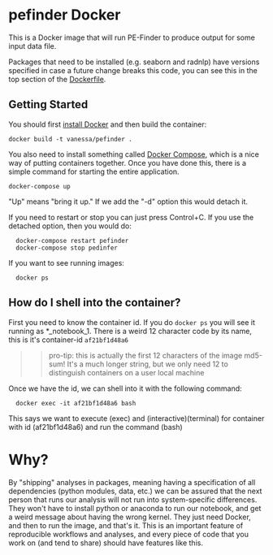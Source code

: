 # pefinder Docker

This is a Docker image that will run PE-Finder to produce output for some input data file. 

Packages that need to be installed (e.g. seaborn and radnlp) have versions specified in case a future change breaks this code, you can see this in the top section of the [Dockerfile](Dockerfile).


## Getting Started
You should first [install Docker](https://docs.docker.com/engine/installation/) and then build the container:

    docker build -t vanessa/pefinder .

You also need to install something called [Docker Compose](https://docs.docker.com/compose/install/), which is a nice way of putting containers together. Once you have done this, there is a simple command for starting the entire application.

    docker-compose up

"Up" means "bring it up." If we add the "-d" option this would detach it.

If you need to restart or stop you can just press Control+C. If you use the detached option, then you would do:

      docker-compose restart pefinder
      docker-compose stop pedinfer

If you want to see running images:

      docker ps


## How do I shell into the container?
First you need to know the container id. If you do `docker ps` you will see it running as *_notebook_1. There is a weird 12 character code by its name, this is it's container-id `af21bf1d48a6` 

>> pro-tip: this is actually the first 12 characters of the image md5-sum! It's a much longer string, but we only need 12 to distinguish containers on a user local machine

Once we have the id, we can shell into it with the following command:

      docker exec -it af21bf1d48a6 bash

This says we want to execute (exec) and (interactive)(terminal) for container with id (af21bf1d48a6) and run the command (bash)


# Why?
By "shipping" analyses in packages, meaning having a specification of all dependencies (python modules, data, etc.) we can be assured that the next person that runs our analysis will not run into system-specific differences. They won't have to install python or anaconda to run our notebook, and get a weird message about having the wrong kernel. They just need Docker, and then to run the image, and that's it. This is an important feature of reproducible workflows and analyses, and every piece of code that you work on (and tend to share) should have features like this.
